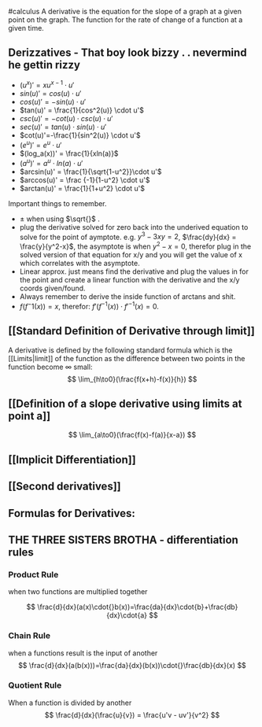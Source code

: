 #calculus 
A derivative is the equation for the slope of a graph at a given point on the graph. The function for the rate of change of a function at a given time. 

## Derizzatives - That boy look bizzy . . nevermind he gettin rizzy

* $(u^x)' = xu^{x-1}\cdot u'$
* $sin(u)' = cos(u) \cdot u'$
* $cos(u)' = -sin(u) \cdot u'$
* $tan(u)' = \frac{1}{cos^2(u)} \cdot u'$
* $csc(u)' = -cot(u) \cdot csc(u) \cdot u'$
* $sec(u)' = tan(u) \cdot sin(u) \cdot u'$
* $cot(u)'=-\frac{1}{sin^2(u)} \cdot u'$
* $(e^{u})'=e^{u} \cdot u'$
* $(log_a(x))' = \frac{1}{xln(a)}$
* $(a^u)' = a^u \cdot ln(a) \cdot u'$
* $arcsin(u)' = \frac{1}{\sqrt{1-u^2}}\cdot u'$
* $arccos(u)' = \frac {-1}{1-u^2} \cdot u'$
* $arctan(u)' = \frac{1}{1+u^2} \cdot u'$


Important things to remember.
* $\pm$ when using $\sqrt{}$ .
* plug the derivative solved for zero back into the underived equation to solve for the point of aymptote. e.g. $y^3-3xy=2$, $\frac{dy}{dx} = \frac{y}{y^2-x}$, the asymptote is when $y^2-x = 0$, therefor plug in the solved version of that equation for x/y and you will get the value of x which correlates with the asymptote. 
* Linear approx. just means find the derivative and plug the values in for the point and create a linear function with the derivative and the x/y coords given/found. 
* Always remember to derive the inside function of arctans and shit.
* $f(f^-1(x)) = x$, therefor: $f'(f^{-1}(x))\cdot f'^{-1}(x)=0$. 
## [[Standard Definition of Derivative through limit]]
A derivative is defined by the following standard formula which is the [[Limits|limit]] of the function as the difference between two points in the function become $\infty$ small:
$$ \lim_{h\to0}(\frac{f(x+h)-f(x)}{h}) $$
## [[Definition of a slope derivative using limits at point a]]
$$
 \lim_{a\to0}(\frac{f(x)-f(a)}{x-a}) 
$$
## [[Implicit Differentiation]]

## [[Second derivatives]]
## Formulas for Derivatives:

## THE THREE SISTERS BROTHA - differentiation rules
### Product Rule
when two functions are multiplied together

$$
\frac{d}{dx}(a(x)\cdot{}b(x))=\frac{da}{dx}\cdot{b}+\frac{db}{dx}\cdot{a}
$$
### Chain Rule
when a functions result is the input of another
$$
\frac{d}{dx}(a(b(x)))=\frac{da}{dx}(b(x))\cdot{}\frac{db}{dx}(x)
$$
### Quotient Rule
When a function is divided by another
$$
\frac{d}{dx}(\frac{u}{v}) = \frac{u'v - uv'}{v^2}
$$


